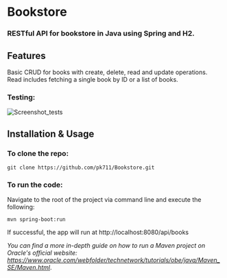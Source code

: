# Bookstore

### RESTful API for bookstore in Java using Spring and H2.

## Features
Basic CRUD for books with create, delete, read and update operations.
Read includes fetching a single book by ID or a list of books.

### Testing:
![Screenshot_tests](https://user-images.githubusercontent.com/114118300/218967574-7937497e-bc7b-4343-ab51-4cedd5f9d599.png)

## Installation & Usage
### To clone the repo:
```
git clone https://github.com/pk711/Bookstore.git
```

### To run the code:
Navigate to the root of the project via command line and execute the following:
```
mvn spring-boot:run
```
If successful, the app will run at http://localhost:8080/api/books


*You can find a more in-depth guide on how to run a Maven project on Oracle's official website:* *https://www.oracle.com/webfolder/technetwork/tutorials/obe/java/Maven_SE/Maven.html*.
